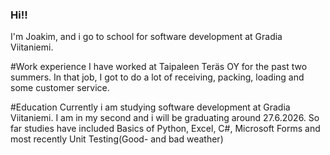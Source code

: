 ### Hi!!

I'm Joakim, and i go to school for software development at Gradia Viitaniemi.

#Work experience
I have worked at Taipaleen Teräs OY for the past two summers. In that job, I got to do a lot of receiving, packing, loading and some customer service. 

#Education
Currently i am studying software development at Gradia Viitaniemi. I am in my second and i will be graduating around 27.6.2026. So far studies have included Basics of Python, Excel, C#, Microsoft Forms and most recently Unit Testing(Good- and bad weather)

